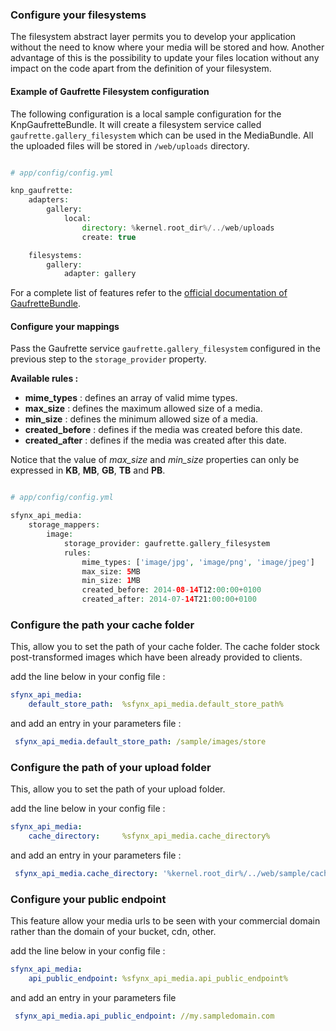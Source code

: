 ### Configure your filesystems

The filesystem abstract layer permits you to develop your application without the need to know where your media will be stored and how. Another advantage of this is the possibility to update your files location without any impact on the code apart from the definition of your filesystem.

#### Example of Gaufrette Filesystem configuration

The following configuration is a local sample configuration for the KnpGaufretteBundle. It will create a filesystem service called `gaufrette.gallery_filesystem` which can be used in the MediaBundle. All the uploaded files will be stored in `/web/uploads` directory.


```php

# app/config/config.yml

knp_gaufrette:
    adapters:
        gallery:
            local:
                directory: %kernel.root_dir%/../web/uploads
                create: true

    filesystems:
        gallery:
            adapter: gallery
```
For a complete list of features refer to the [official documentation of GaufretteBundle](https://github.com/KnpLabs/KnpGaufretteBundle.git).

#### Configure your mappings

Pass the Gaufrette service `gaufrette.gallery_filesystem` configured in the previous step to the `storage_provider` property.

**Available rules :**

- **mime_types** : defines an array of valid mime types.
- **max_size** : defines the maximum allowed size of a media.
- **min_size** : defines the minimum allowed size of a media.
- **created_before** : defines if the media was created before this date.
- **created_after** : defines if the media was created after this date.

Notice that the value of *max_size* and *min_size* properties can only be expressed in **KB**, **MB**, **GB**, **TB** and **PB**.

```php

# app/config/config.yml

sfynx_api_media:
    storage_mappers:
        image:
            storage_provider: gaufrette.gallery_filesystem
            rules:
                mime_types: ['image/jpg', 'image/png', 'image/jpeg']
                max_size: 5MB
                min_size: 1MB
                created_before: 2014-08-14T12:00:00+0100
                created_after: 2014-07-14T21:00:00+0100
```

### Configure the path your cache folder


This, allow you to set the path of your cache folder.
The cache folder stock  post-transformed images which have been already provided to clients.

add the line below in your config file :

```yml
sfynx_api_media:
    default_store_path:  %sfynx_api_media.default_store_path%
```

and add an entry in your parameters file :

```yml
 sfynx_api_media.default_store_path: /sample/images/store
```

### Configure the path of your upload folder

This, allow you to set the path of your upload folder.

add the line below in your config file :

```yml
sfynx_api_media:
    cache_directory:     %sfynx_api_media.cache_directory%
```

and add an entry in your parameters file :

```yml
 sfynx_api_media.cache_directory: '%kernel.root_dir%/../web/sample/cache'
```

### Configure your public endpoint

This feature allow your media urls to be seen with your commercial domain rather than the domain of your bucket, cdn, other.

add the line below in your config file :

```yml
sfynx_api_media:
    api_public_endpoint: %sfynx_api_media.api_public_endpoint%
```
and add an entry in your parameters file

```yml
 sfynx_api_media.api_public_endpoint: //my.sampledomain.com
```
